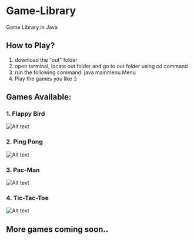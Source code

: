 # Game-Library
Game Library in Java

## How to Play?
1. download the "out" folder 
2. open terminal, locate out folder and go to out folder using cd command
3. run the following command: java mainmenu.Menu
4. Play the games you like :)

## Games Available:
### 1. Flappy Bird
![Alt text](https://upload.wikimedia.org/wikipedia/en/0/0a/Flappy_Bird_icon.png)   
### 2. Ping Pong
![Alt text](https://user-images.githubusercontent.com/56690325/201481720-479b5b18-693c-4287-b559-879e29ef86d2.png)   
### 3. Pac-Man
![Alt text](https://upload.wikimedia.org/wikipedia/en/thumb/8/8d/Pac-Man_TV_series_logo.svg/330px-Pac-Man_TV_series_logo.svg.png)
### 4. Tic-Tac-Toe
![Alt text](https://upload.wikimedia.org/wikipedia/commons/thumb/3/32/Tic_tac_toe.svg/300px-Tic_tac_toe.svg.png)

## More games coming soon..
